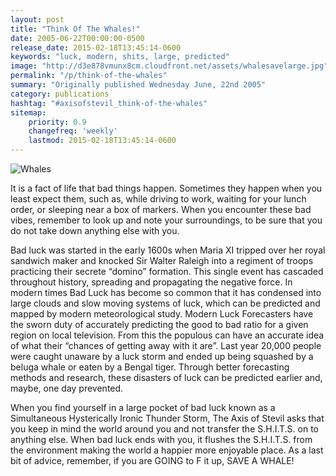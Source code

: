 ```yaml
---
layout: post
title: "Think Of The Whales!"
date: 2005-06-22T00:00:00-0500
release_date: 2015-02-18T13:45:14-0600
keywords: "luck, modern, shits, large, predicted"
image: "http://d3e878vmunx8cm.cloudfront.net/assets/whalesavelarge.jpg"
permalink: "/p/think-of-the-whales"
summary: "Originally published Wednesday June, 22nd 2005"
category: publications
hashtag: "#axisofstevil_think-of-the-whales"
sitemap:
    priority: 0.9
    changefreq: 'weekly'
    lastmod: 2015-02-18T13:45:14-0600
---
```


[id_1]: http://d3e878vmunx8cm.cloudfront.net/assets/whalesavelarge.jpg "Whales"
![Whales][id_1]

It is a fact of life that bad things happen. Sometimes they happen when you least expect them, such as, while driving to work, waiting for your lunch order, or sleeping near a box of markers. When you encounter these bad vibes, remember to look up and note your surroundings, to be sure that you do not take down anything else with you.

Bad luck was started in the early 1600s when Maria XI tripped over her royal sandwich maker and knocked Sir Walter Raleigh into a regiment of troops practicing their secrete “domino” formation. This single event has cascaded throughout history, spreading and propagating the negative force. In modern times Bad Luck has become so common that it has condensed into large clouds and slow moving systems of luck, which can be predicted and mapped by modern meteorological study. Modern Luck Forecasters have the sworn duty of accurately predicting the good to bad ratio for a given region on local television. From this the populous can have an accurate idea of what their “chances of getting away with it are”. Last year 20,000 people were caught unaware by a luck storm and ended up being squashed by a beluga whale or eaten by a Bengal tiger. Through better forecasting methods and research, these disasters of luck can be predicted earlier and, maybe, one day prevented.

When you find yourself in a large pocket of bad luck known as a Simultaneous Hysterically Ironic Thunder Storm, The Axis of Stevil asks that you keep in mind the world around you and not transfer the S.H.I.T.S. on to anything else. When bad luck ends with you, it flushes the S.H.I.T.S. from the environment making the world a happier more enjoyable place. As a last bit of advice, remember, if you are GOING to F it up, SAVE A WHALE!
